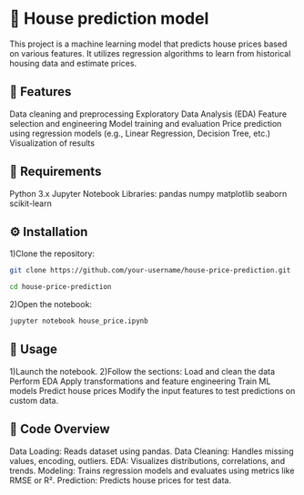 # 🏡 House prediction model
This project is a machine learning model that predicts house prices based on various features. It utilizes regression algorithms to learn from historical housing data and estimate prices.

## 📌 Features
  Data cleaning and preprocessing
  Exploratory Data Analysis (EDA)
  Feature selection and engineering
  Model training and evaluation
  Price prediction using regression models (e.g., Linear Regression, Decision Tree, etc.)
  Visualization of results

## 🧰 Requirements
Python 3.x
Jupyter Notebook
Libraries:
	pandas
	numpy
	matplotlib
	seaborn
	scikit-learn

## ⚙ Installation
1)Clone the repository:
 ```bash
git clone https://github.com/your-username/house-price-prediction.git

cd house-price-prediction
```

2)Open the notebook:
```bash
jupyter notebook house_price.ipynb
```
## 🚀 Usage
1)Launch the notebook.
2)Follow the sections:
	Load and clean the data
	Perform EDA
	Apply transformations and feature engineering
	Train ML models
	Predict house prices
	Modify the input features to test predictions on custom data.

## 🧠 Code Overview
Data Loading: Reads dataset using pandas.
Data Cleaning: Handles missing values, encoding, outliers.
EDA: Visualizes distributions, correlations, and trends.
Modeling: Trains regression models and evaluates using metrics like RMSE or R².
Prediction: Predicts house prices for test data.